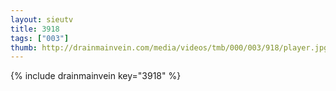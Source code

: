 ```yaml
--- 
layout: sieutv
title: 3918
tags: ["003"]
thumb: http://drainmainvein.com/media/videos/tmb/000/003/918/player.jpg
---
```

{% include drainmainvein key="3918" %} 
